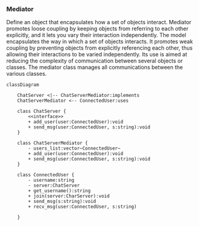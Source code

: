 ### Mediator

Define an object that encapsulates how a set of objects interact. Mediator promotes loose coupling by keeping objects from referring to each other explicitly, and it lets you vary their interaction independently. The model encapsulates the way in which a set of objects interacts. It promotes weak coupling by preventing objects from explicitly referencing each other, thus allowing their interactions to be varied independently. Its use is aimed at reducing the complexity of communication between several objects or classes. The mediator class manages all communications between the various classes.

```mermaid
classDiagram
	
	ChatServer <|-- ChatServerMediator:implements
	ChatServerMediator <-- ConnectedUser:uses
	
	class ChatServer {
		<<interface>>
		+ add_user(user:ConnectedUser):void
		+ send_msg(user:ConnectedUser, s:string):void
	}
	
	class ChatServerMediator {
		- users_list:vector~ConnectedUser~
		+ add_user(user:ConnectedUser):void
		+ send_msg(user:ConnectedUser, s:string):void
	}
	
	class ConnectedUser {
		- username:string
		- server:ChatServer
		+ get_username():string
		+ join(server:CharServer):void
		+ send_msg(s:string):void
		+ recv_msg(user:ConnectedUser, s:string)
		
	}
```

